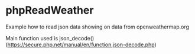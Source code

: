 # phpReadWeather

Example how to read json data showing on data from openweathermap.org

Main function used is json_decode() (https://secure.php.net/manual/en/function.json-decode.php)

